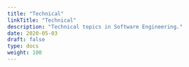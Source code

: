 ```yaml
---
title: "Technical"
linkTitle: "Technical"
description: "Technical topics in Software Engineering."
date: 2020-05-03
draft: false
type: docs
weight: 100
---
```

